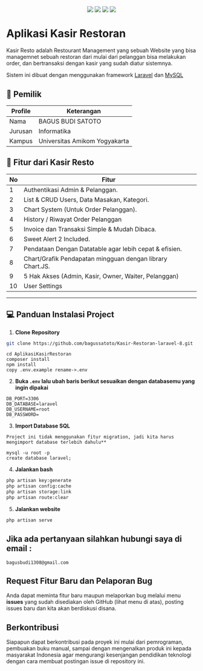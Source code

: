 <p align="center">
<img align="center" src="http://ForTheBadge.com/images/badges/built-with-love.svg"> <img align="center" src="http://ForTheBadge.com/images/badges/uses-html.svg"> <img align="center" src="http://ForTheBadge.com/images/badges/makes-people-smile.svg"> <img align="center" src="http://ForTheBadge.com/images/badges/built-by-developers.svg">
</p>

# Aplikasi Kasir Restoran 
Kasir Resto adalah Restourant Management yang sebuah Website yang bisa managemnet  sebuah restoran dari mulai dari pelanggan bisa melakukan order, dan bertransaksi dengan kasir yang sudah diatur sistemnya.

Sistem ini dibuat dengan menggunakan framework <a href="https://laravel.com/">Laravel</a> dan <a href="https://www.mysql.com/">MySQL</a>

## 🧑 Pemilik

| Profile | Keterangan  |
|---------|--------------|
| Nama    | BAGUS BUDI SATOTO |
| Jurusan | Informatika |
| Kampus  | Universitas Amikom Yogyakarta |


## 📌 Fitur dari Kasir Resto

| No  | Fitur                                                      |
|-----|------------------------------------------------------------|
|  1  | Authentikasi Admin & Pelanggan.                            |
|  2  | List & CRUD Users, Data Masakan, Kategori.                 |
|  3  | Chart System (Untuk Order Pelanggan).                      |
|  4  | History / Riwayat Order Pelanggan                          |
|  5  | Invoice dan Transaksi Simple & Mudah Dibaca.               |
|  6  | Sweet Alert 2 Included.                                    |
|  7  | Pendataan Dengan Datatable agar lebih cepat & efisien.     |
|  8  | Chart/Grafik Pendapatan mingguan dengan library Chart.JS.  |
|  9  | 5 Hak Akses (Admin, Kasir, Owner, Waiter, Pelanggan)       |
| 10  | User Settings                                              |

------------
## 💻 Panduan Instalasi Project

1. **Clone Repository**
```bash
git clone https://github.com/bagussatoto/Kasir-Restoran-laravel-8.git 
```

```
cd AplikasiKasirRestoran
composer install
npm install
copy .env.example rename->.env
```
2. **Buka ```.env``` lalu ubah baris berikut sesuaikan dengan databasemu yang ingin dipakai**
```
DB_PORT=3306
DB_DATABASE=laravel
DB_USERNAME=root
DB_PASSWORD=
```

3. **Import Database SQL**
```
Project ini tidak menggunakan fitur migration, jadi kita harus mengimport database terlebih dahulu**
```
```
mysql -u root -p
create database laravel;
```

4. **Jalankan bash**
```bash
php artisan key:generate
php artisan config:cache
php artisan storage:link
php artisan route:clear
```

5. **Jalankan website**
```bash
php artisan serve
```

## Jika ada pertanyaan silahkan hubungi saya di email :

```
bagusbudi1308@gmail.com
```

## Request Fitur Baru dan Pelaporan Bug

Anda dapat meminta fitur baru maupun melaporkan bug melalui menu **issues** yang sudah disediakan oleh GitHub (lihat menu di atas), posting issues baru dan kita akan berdiskusi disana.

## Berkontribusi

Siapapun dapat berkontribusi pada proyek ini mulai dari pemrograman, pembuakan buku manual, sampai dengan mengenalkan produk ini kepada masyarakat Indonesia agar mengurangi kesenjangan pendidikan teknologi dengan cara membuat postingan issue di repository ini.

